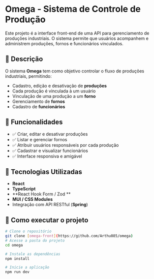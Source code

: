 # Omega - Sistema de Controle de Produção

Este projeto é a interface front-end de uma API para gerenciamento de produções industriais. O sistema permite que usuários acompanhem e administrem produções, fornos e funcionários vinculados.

## 📌 Descrição

O sistema **Omega** tem como objetivo controlar o fluxo de produções industriais, permitindo:

- Cadastro, edição e desativação de **produções**
- Cada produção é vinculada à um usuário
- Vinculação de uma produção a um **forno**
- Gerenciamento de **fornos**
- Cadastro de **funcionários**

## 🔧 Funcionalidades

- ✅ Criar, editar e desativar produções
- ✅ Listar e gerenciar fornos
- ✅ Atribuir usuários responsáveis por cada produção
- ✅ Cadastrar e visualizar funcionários
- ✅ Interface responsiva e amigável

## 🧩 Tecnologias Utilizadas

- **React**
- **TypeScript**
- **React Hook Form / Zod **
- **MUI / CSS Modules**
- Integração com API RESTful (**Spring**)

## 🚀 Como executar o projeto

```bash
# Clone o repositório
git clone [omega-front](https://github.com/Arthu085/omega)
# Acesse a pasta do projeto
cd omega

# Instale as dependências
npm install

# Inicie a aplicação
npm run dev
